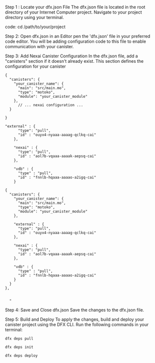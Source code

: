 Step 1 : Locate your dfx.json File
The dfx.json file is located in the root directory of your Internet Computer project. Navigate to your project directory using your terminal.

code:
cd /path/to/your/project

Step 2: Open dfx.json in an Editor
pen the 'dfx.json' file in your preferred code editor. You will be adding configuration code to this file to enable communication with your canister.

Step 3: Add Nexai Canister Configuration
In the dfx.json file, add a "canisters" section if it doesn't already exist. This section defines the configuration for your canister

```
{
  "canisters": {
    "your_canister_name": {
      "main": "src/main.mo",
      "type": "motoko",
      "module": "your_canister_module"
    },
      // ... nexai configuration ...
  }

}
```

```
"external" : {
      "type": "pull",
      "id" : "ouyx4-nyaaa-aaaag-qclkq-cai"
    },

    "nexai" : {
      "type": "pull",
      "id" : "aol7b-vqaaa-aaaak-aepsq-cai"
    },

    "vdb" : {
      "type" : "pull",
      "id" : "fnnlb-hqaaa-aaaao-a2igq-cai"
    }
```

```
{
  "canisters": {
    "your_canister_name": {
      "main": "src/main.mo",
      "type": "motoko",
      "module": "your_canister_module"
    },

    "external" : {
      "type": "pull",
      "id" : "ouyx4-nyaaa-aaaag-qclkq-cai"
    },

    "nexai" : {
      "type": "pull",
      "id" : "aol7b-vqaaa-aaaak-aepsq-cai"
    },

    "vdb" : {
      "type" : "pull",
      "id" : "fnnlb-hqaaa-aaaao-a2igq-cai"
    }
  }
},

  
  "

```

Step 4: Save and Close dfx.json
Save the changes to the dfx.json file.

Step 5: Build and Deploy
To apply the changes, build and deploy your canister project using the DFX CLI. Run the following commands in your terminal:

```
dfx deps pull
```

```
dfx deps init
```

```
dfx deps deploy
```

